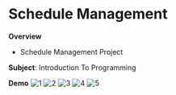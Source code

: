 # Schedule Management
**Overview**
- Schedule Management Project

**Subject**: Introduction To Programming

**Demo**
![1](https://github.com/yudhnaa/Schedule-management_1st-Project/assets/58298820/d418f0d7-767f-4e70-b84c-6177ad998b9c)
![2](https://github.com/yudhnaa/Schedule-management_1st-Project/assets/58298820/6f2ec21f-5e55-4478-b64c-ec73a7090ab8)
![3](https://github.com/yudhnaa/Schedule-management_1st-Project/assets/58298820/e1780b74-782b-4165-9702-aef98ed94cc2)
![4](https://github.com/yudhnaa/Schedule-management_1st-Project/assets/58298820/ad03fd1a-e080-40e0-9366-d00f233ab5f9)
![5](https://github.com/yudhnaa/Schedule-management_1st-Project/assets/58298820/aec78320-157b-4247-9acd-077ae41542dc)
